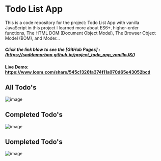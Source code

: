 # Todo List App

This is a code repository for the project: Todo List App with vanilla JavaScript 
in this project I learned more about ES6+, higher-order functions, 
The HTML DOM (Document Object Model), The Browser Object Model (BOM), and Moder…

##### Click the link blow to see the [GitHub Pages] : (https://saddamarbaa.github.io/project_todo_app_vanillaJS/)


#### Live Demo: https://www.loom.com/share/545c1326fa374f11a070d65e43052bcd

## All Todo's

![image](https://user-images.githubusercontent.com/51326421/105985941-c89a0a80-60ce-11eb-885c-be195c780c56.png)

## Completed Todo's

![image](https://user-images.githubusercontent.com/51326421/105986053-f2ebc800-60ce-11eb-91fa-96ab37d9847b.png)

## Uompleted Todo's

![image](https://user-images.githubusercontent.com/51326421/105986414-7c9b9580-60cf-11eb-9ce9-9114ff486af8.png)



